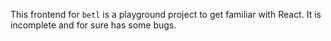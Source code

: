 This frontend for `betl` is a playground project to get familiar with React. It is incomplete and for sure has some bugs.
